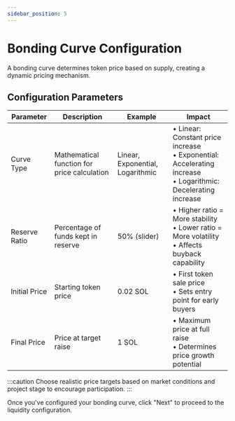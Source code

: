 ```yaml
---
sidebar_position: 5
---
```


# Bonding Curve Configuration

A bonding curve determines token price based on supply, creating a dynamic pricing mechanism.

## Configuration Parameters

| Parameter | Description | Example | Impact |
|-----------|-------------|---------|---------|
| Curve Type | Mathematical function for price calculation | Linear, Exponential, Logarithmic | • Linear: Constant price increase<br/>• Exponential: Accelerating increase<br/>• Logarithmic: Decelerating increase |
| Reserve Ratio | Percentage of funds kept in reserve | 50% (slider) | • Higher ratio = More stability<br/>• Lower ratio = More volatility<br/>• Affects buyback capability |
| Initial Price | Starting token price | 0.02 SOL | • First token sale price<br/>• Sets entry point for early buyers |
| Final Price | Price at target raise | 1 SOL | • Maximum price at full raise<br/>• Determines price growth potential |

:::caution
Choose realistic price targets based on market conditions and project stage to encourage participation.
:::

Once you've configured your bonding curve, click "Next" to proceed to the liquidity configuration. 
